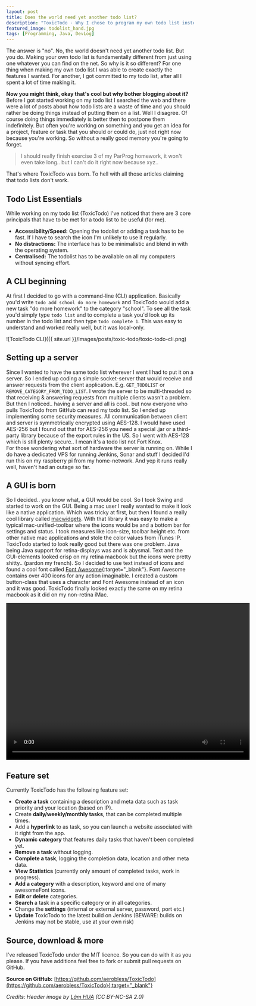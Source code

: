 ```yaml
---
layout: post
title: Does the world need yet another todo list?
description: "ToxicTodo - Why I chose to program my own todo list instead of using one of the many productivity apps out there."
featured_image: todolist_hand.jpg
tags: [Programming, Java, DevLog]
---
```


The answer is "no". No, the world doesn't need yet another todo list. But you do. Making your own todo list is fundamentally different from just using one whatever you can find on the net. So why is it so different? For one thing when making my own todo list I was able to create exactly the features I wanted. For another, I got committed to my todo list, after all I spent a lot of time making it.

**Now you might think, okay that's cool but why bother blogging about it?**  
Before I got started working on my todo list I searched the web and there were a lot of posts about how todo lists are a waste of time and you should rather be doing things instead of putting them on a list. Well I disagree. Of course doing things immediately is better then to postpone them indefinitely. But often you're working on something and you get an idea for a project, feature or task that you should or could do, just not right now because you're working. So without a really good memory you're going to forget. 

> I should really finish exercise 3 of my ParProg homework, it won't even take long.. but I can't do it right now because xyz..

That's where ToxicTodo was born. To hell with all those articles claiming that todo lists don't work.

## Todo List Essentials
While working on my todo list (ToxicTodo) I've noticed that there are 3 core principals that have to be met for a todo list to be useful (for me).

 + **Accessibility/Speed:** Opening the todolist or adding a task has to be fast. If I have to search the icon I'm unlikely to use it regularly.
 + **No distractions:** The interface has to be minimalistic and blend in with the operating system.
 + **Centralised:** The todolist has to be available on all my computers without syncing effort.

## A CLI beginning
At first I decided to go with a command-line (CLI) application. Basically you'd write `todo add school do more homework` and ToxicTodo would add a new task "do more homework" to the category "school". To see all the task you'd simply type `todo list` and to complete a task you'd look up its number in the todo list and then type `todo complete 1`. 
This was easy to understand and worked really well, but it was local-only.

![ToxicTodo CLI]({{ site.url }}/images/posts/toxic-todo/toxic-todo-cli.png)

## Setting up a server
Since I wanted to have the same todo list wherever I went I had to put it on a server. So I ended up coding a simple socket-server that would receive and answer requests from the client application. E.g. `GET_TODOLIST` or `REMOVE_CATEGORY_FROM_TODO_LIST`. I wrote the server to be multi-threaded so that receiving & answering requests from multiple clients wasn't a problem.   
But then I noticed.. having a server and all is cool.. but now everyone who pulls ToxicTodo from GitHub can read my todo list. So I ended up implementing some security measures. All communication between client and server is symmetrically encrypted using AES-128. I would have used AES-256 but I found out that for AES-256 you need a special .jar or a third-party library because of the export rules in the US. So I went with AES-128 which is still plenty secure.. I mean it's a todo list not Fort Knox.  
For those wondering what sort of hardware the server is running on. While I do have a dedicated VPS for running Jenkins, Sonar and stuff I decided I'd run this on my raspberry pi from my home-network. And yep it runs really well, haven't had an outage so far.

## A GUI is born
So I decided.. you know what, a GUI would be cool. So I took Swing and started to work on the GUI. Being a mac user I really wanted to make it look like a native application. Which was tricky at first, but then I found a really cool library called [macwidgets](https://code.google.com/p/macwidgets/). With that library it was easy to make a typical mac-unified-toolbar where the icons would be and a bottom bar for settings and status. I took measures like icon-size, toolbar height etc. from other native mac applications and stole the color values from iTunes :P. ToxicTodo started to look really good but there was one problem. Java being Java support for retina-displays was and is abysmal. Text and the GUI-elements looked crisp on my retina macbook but the icons were pretty shitty.. (pardon my french). So I decided to use text instead of icons and found a cool font called [Font Awesome](http://fortawesome.github.io/Font-Awesome/){:target="_blank"}. Font Awesome contains over 400 icons for any action imaginable. I created a custom button-class that uses a character and Font Awesome instead of an icon and it was good. ToxicTodo finally looked exactly the same on my retina macbook as it did on my non-retina iMac.

<video width="654" height="422" autoplay loop controls>
  <source src="{{ site.url }}/images/posts/toxic-todo/toxic-todo.mp4" type="video/mp4">
</video>

## Feature set
Currently ToxicTodo has the following feature set:

 * **Create a task** containing a description and meta data such as task priority and your location (based on IP).
 * Create **daily/weekly/monthly tasks**, that can be completed multiple times.
 * Add a **hyperlink** to as task, so you can launch a website associated with it right from the app.
 * **Dynamic category** that features daily tasks that haven't been completed yet.
 * **Remove a task** without logging.
 * **Complete a task**, logging the completion data, location and other meta data.
 * **View Statistics** (currently only amount of completed tasks, work in progress).
 * **Add a category** with a description, keyword and one of many awesomeFont icons.
 * **Edit or delete** categories.
 * **Search** a task in a specific category or in all categories.
 * Change the **settings** (internal or external server, password, port etc.)
 * **Update** ToxicTodo to the latest build on Jenkins (BEWARE: builds on Jenkins may not be stable, use at your own risk)
 
## Source, download & more
I've released ToxicTodo under the MIT licence. So you can do with it as you please. If you have additions feel free to fork or submit pull requests on GitHub.  

**Source on GitHub:** [https://github.com/aerobless/ToxicTodo](https://github.com/aerobless/ToxicTodo){:target="_blank"}

*Credits: Header image by [Lâm HUA](https://www.flickr.com/photos/monsieurlam/2645956083) (CC BY-NC-SA 2.0)*
